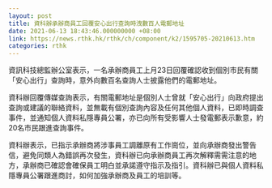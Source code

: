 ```yaml
---
layout: post
title: 資科辦承辦商員工回覆安心出行查詢時洩數百人電郵地址
date: 2021-06-13 18:43:46.000000000 +08:00
link: https://news.rthk.hk/rthk/ch/component/k2/1595705-20210613.htm
categories: rthk
---
```


資訊科技總監辦公室表示，一名承辦商員工上月23日回覆確認收到個別市民有關「安心出行」查詢時，意外向數百名查詢人士披露他們的電郵地址。

資科辦回覆傳媒查詢表示，有關電郵地址是個別人士曾就「安心出行」向政府提出查詢或建議的聯絡資料，並無載有個別查詢內容及任何其他個人資料，已即時調查事件，並通知個人資料私隱專員公署，亦已向所有受影響人士發電郵表示歉意，約20名市民跟進查詢事件。

資科辦表示，已指示承辦商將涉事員工調離原有工作崗位，並向承辦商發出警告信，避免同類人為錯誤再次發生，資科辦已向承辦商員工再次解釋需需注意的地方，承辦商已確認會確保員工明白並承諾遵守指示及指引。資科辦已與個人資料私隱專員公署跟進商討，如何加強承辦商及員工的培訓等。
